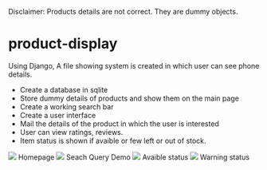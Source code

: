Disclaimer: Products details are not correct. They are dummy objects. 

# product-display
Using Django, A file showing system is created in which user can see phone details.

<ul>
<li>Create a database in sqlite</li>
<li>Store dummy details of products and show them on the main page</li>
<li>Create a working search bar</li>
<li>Create a user interface</li>
<li>Mail the details of the product in which the user is interested</li>
<li>User can view ratings, reviews.</li>
<li>Item status is shown if avaible or few left or out of stock.</li>
</ul>

<img src='https://i.ibb.co/rvW25bq/Screenshot-from-2019-05-04-17-03-20.png' alter='screenshot'> Homepage
<img src='https://i.ibb.co/HDMP9Hz/Seach-Query.png' alter='search query demo'> Seach Query Demo
<img src='https://i.ibb.co/XSxhQtV/SS2.png' alter='avaiable status'> Avaible status
<img src='https://i.ibb.co/wySWQhS/SS1.png' alter='Warning status'> Warning status
